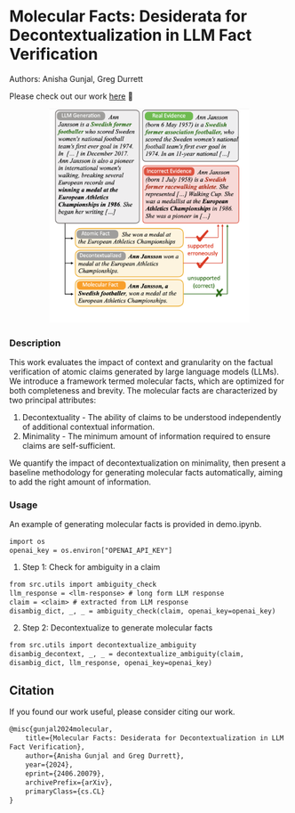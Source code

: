 # Molecular Facts: Desiderata for Decontextualization in LLM Fact Verification 

Authors: Anisha Gunjal, Greg Durrett

Please check out our work [here](http://arxiv.org/abs/2406.20079) 📃

<p align="center">
    <img src="./figs/intro.png" width="360">
</p>

### Description

This work evaluates the impact of context and granularity on the factual verification of atomic claims generated by large language models (LLMs). We introduce a framework termed molecular facts, which are optimized for both completeness and brevity. The molecular facts are characterized by two principal attributes:

1. Decontextuality - The ability of claims to be understood independently of additional contextual information.
2. Minimality - The minimum amount of information required to ensure claims are self-sufficient.

We quantify the impact of decontextualization on minimality, then present a baseline methodology for generating molecular facts automatically, aiming to add the right amount of information.


### Usage
An example of generating molecular facts is provided in demo.ipynb.
```
import os
openai_key = os.environ["OPENAI_API_KEY"]
```

1. Step 1: Check for ambiguity in a claim
```
from src.utils import ambiguity_check
llm_response = <llm-response> # long form LLM response
claim = <claim> # extracted from LLM response
disambig_dict, _, _ = ambiguity_check(claim, openai_key=openai_key)

```
2. Step 2: Decontextualize to generate molecular facts
```
from src.utils import decontextualize_ambiguity
disambig_decontext, _, _ = decontextualize_ambiguity(claim, disambig_dict, llm_response, openai_key=openai_key)

```

## Citation

If you found our work useful, please consider citing our work.
```{bibtex}
@misc{gunjal2024molecular,
    title={Molecular Facts: Desiderata for Decontextualization in LLM Fact Verification},
    author={Anisha Gunjal and Greg Durrett},
    year={2024},
    eprint={2406.20079},
    archivePrefix={arXiv},
    primaryClass={cs.CL}
}
```


